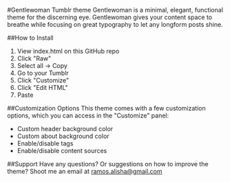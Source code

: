 #Gentlewoman Tumblr theme
Gentlewoman is a minimal, elegant, functional theme for the discerning eye. Gentlewoman gives your content space to breathe while focusing on great typography to let any longform posts shine.

##How to Install
1. View index.html on this GitHub repo
2. Click "Raw"
3. Select all -> Copy
4. Go to your Tumblr
5. Click "Customize"
6. Click "Edit HTML"
7. Paste

##Customization Options
This theme comes with a few customization options, which you can access in the "Customize" panel:

* Custom header background color
* Custom about background color
* Enable/disable tags
* Enable/disable content sources

##Support
Have any questions? Or suggestions on how to improve the theme? Shoot me an email at ramos.alisha@gmail.com
